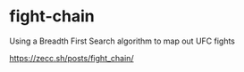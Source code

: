 # fight-chain
Using a Breadth First Search algorithm to map out UFC fights

https://zecc.sh/posts/fight_chain/

